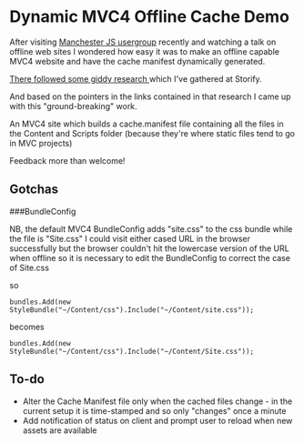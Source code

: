 Dynamic MVC4 Offline Cache Demo
====
After visiting [Manchester JS usergroup](http://mancjs.com/#offline-apps-node-and-coffeescript) recently and watching a talk on offline web sites I wondered how easy it was to make an offline capable MVC4 website and have the cache manifest dynamically generated.

[There followed some giddy research ](hhttp://storify.com/pauldambra/giddy-cache-manifest-research) which I've gathered at Storify.

And based on the pointers in the links contained in that research I came up with this "ground-breaking" work.

An MVC4 site which builds a cache.manifest file containing all the files in the Content and Scripts folder (because they're where static files tend to go in MVC projects)

Feedback more than welcome!

Gotchas
----
###BundleConfig

NB, the default MVC4 BundleConfig adds "site.css" to the css bundle while the file is "Site.css" I could visit either cased URL in the browser successfully but the browser couldn't hit the lowercase version of the URL when offline so it is necessary to edit the BundleConfig to correct the case of Site.css

so

`bundles.Add(new StyleBundle("~/Content/css").Include("~/Content/site.css"));`

becomes

`bundles.Add(new StyleBundle("~/Content/css").Include("~/Content/Site.css"));`


To-do
----
* Alter the Cache Manifest file only when the cached files change  - in the current setup it is time-stamped and so only "changes" once a minute
* Add notification of status on client and prompt user to reload when new assets are available

